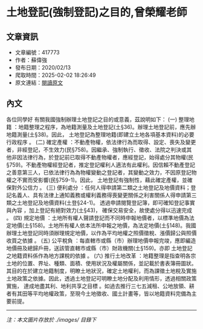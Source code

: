 # 土地登記(強制登記)之目的,曾榮耀老師

## 文章資訊
- 文章編號：417773
- 作者：蘇偉強
- 發布日期：2020/02/13
- 爬取時間：2025-02-02 18:26:49
- 原文連結：[閱讀原文](https://real-estate.get.com.tw/Columns/detail.aspx?no=417773)

## 內文
各位同學好
有關我國強制辦理土地登記之目的或意義，茲說明如下：
(一)
整理地籍
：地籍整理之程序，為地籍測量及土地登記(土§36)。辦理土地登記前，應先辦地籍測量(土§38)。因此，
土地登記為整理地籍(即建立土地各項基本資料)的必要行政程序
。
(二)
確定產權
：不動產物權，依法律行為而取得、設定、喪失及變更者，非經登記，不生效力(民§758)。因繼承、強制執行、徵收、法院之判決或其他非因法律行為，於登記前已取得不動產物權者，應經登記，始得處分其物權(民§759)。不動產物權經登記者，推定登記權利人適法有此權利。因信賴不動產登記之善意第三人，已依法律行為為物權變動之登記者，其變動之效力，不因原登記物權之不實而受影響(民§759-1)。因此，
土地登記有強制性，藉此確定產權，並確保對外公信力
。
(三)
便利處分
：任何人得申請第二類之土地登記及地價資料；登記名義人、具有法律上通知義務或權利義務得喪變更關係之利害關係人得申請第三類之土地登記及地價資料(土登§24-1)。
透過申請閱覽登記簿，即可確知登記事實與內容
，加上登記有絕對效力(土§43)，
確保交易安全，故使處分得以迅速完成
。
(四)
規定地價
：土地所有權人聲請登記而不同時申報地價者，以標準地價為法定地價(土§158)。土地所有權人依本法所申報之地價，為法定地價(土§148)。我國
辦理土地登記同時須辦理規定地價，以作為平均地權之照價徵稅、漲價歸公與照價收買之依據
。
(五)
公平稅負
：每直轄市或縣（市）辦理地價申報完竣，應即編造地價冊及總歸戶冊，送該管直轄市或縣（市）財政機關(土§159)。亦即
土地登記之地籍資料係作為地方課稅的依據
。
(六)
推行土地改革
：地籍整理是指查明各宗土地的位置、界址、種類、面積、使用狀況及權屬關係，並記載於書表簿冊圖狀。其目的在於建立地籍制度，明瞭土地狀況，確定土地權利，而為課徵土地稅及實施土地政策之依據。因此，透過土地登記可明瞭土地分配及利用情形，透過相關政策實施，
達成地盡其利、地利共享之目標
。如過去推行三七五減租、公地放領、耕者有其田等平均地權政策，至現今土地徵收、國土計畫等，皆以地籍資料完備為主要前提。

---
*注：本文圖片存放於 ./images/ 目錄下*
